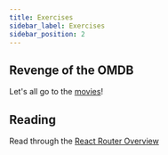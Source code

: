 ```yaml
---
title: Exercises
sidebar_label: Exercises
sidebar_position: 2
---
```


<!-- markdownlint-disable no-inline-html no-trailing-punctuation -->

## Revenge of the OMDB

Let's all go to the [movies](/docs/exercises/react-movie-review/)!

## Reading

Read through the [React Router Overview](https://reactrouter.com/en/main/start/overview)
